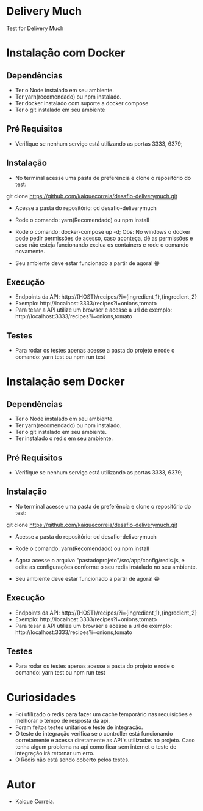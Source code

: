 # Delivery Much

Test for Delivery Much

# Instalação com Docker

## Dependências

- Ter o Node instalado em seu ambiente.
- Ter yarn(recomendado) ou npm instalado.
- Ter docker instalado com suporte a docker compose
- Ter o git instalado em seu ambiente

## Pré Requisitos

- Verifique se nenhum serviço está utilizando as portas 3333, 6379;

## Instalação

- No terminal acesse uma pasta de preferência e clone o repositório do test:

git clone https://github.com/kaiquecorreia/desafio-deliverymuch.git

- Acesse a pasta do repositório: cd desafio-deliverymuch
- Rode o comando: yarn(Recomendado) ou npm install
- Rode o comando: docker-compose up -d; Obs: No windows o docker pode pedir permissões de acesso, caso aconteça, dê as permissões e caso não esteja funcionando exclua os containers e rode o comando novamente.

- Seu ambiente deve estar funcionado a partir de agora! 😁

## Execução

- Endpoints da API: http://{HOST}/recipes/?i={ingredient_1},{ingredient_2}
- Exemplo: http://localhost:3333/recipes?i=onions,tomato
- Para tesar a API utilize um browser e acesse a url de exemplo:
  http://localhost:3333/recipes?i=onions,tomato

## Testes

- Para rodar os testes apenas acesse a pasta do projeto e rode o comando:
  yarn test ou npm run test

# Instalação sem Docker

## Dependências

- Ter o Node instalado em seu ambiente.
- Ter yarn(recomendado) ou npm instalado.
- Ter o git instalado em seu ambiente.
- Ter instalado o redis em seu ambiente.

## Pré Requisitos

- Verifique se nenhum serviço está utilizando as portas 3333, 6379;

## Instalação

- No terminal acesse uma pasta de preferência e clone o repositório do test:

git clone https://github.com/kaiquecorreia/desafio-deliverymuch.git

- Acesse a pasta do repositório: cd desafio-deliverymuch
- Rode o comando: yarn(Recomendado) ou npm install
- Agora acesse o arquivo "pastadoprojeto"/src/app/config/redis.js, e edite as configurações conforme o seu redis instalado no seu ambiente.

- Seu ambiente deve estar funcionado a partir de agora! 😁

## Execução

- Endpoints da API: http://{HOST}/recipes/?i={ingredient_1},{ingredient_2}
- Exemplo: http://localhost:3333/recipes?i=onions,tomato
- Para tesar a API utilize um browser e acesse a url de exemplo:
  http://localhost:3333/recipes?i=onions,tomato

## Testes

- Para rodar os testes apenas acesse a pasta do projeto e rode o comando:
  yarn test ou npm run test

# Curiosidades

- Foi utilizado o redis para fazer um cache temporário nas requisições e melhorar o tempo de resposta da api.
- Foram feitos testes unitários e teste de integração.
- O teste de integração verifica se o controller está funcionando corretamente e acessa diretamente as API's utilizadas no projeto. Caso tenha algum problema na api como ficar sem internet o teste de integração irá retornar um erro.
- O Redis não está sendo coberto pelos testes.
# Autor

- Kaique Correia.

